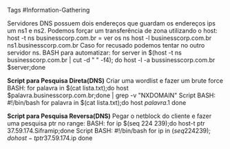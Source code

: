 Tags #Information-Gathering

Servidores DNS possuem dois endereços que guardam os endereços ips um ns1 e ns2.
Podemos forçar um transferência de zona utilizando o host:
	host -t ns businesscorp.com.br = ver os ns
	host -l businesscorp.com.br ns1.businesscorp.com.br
Caso for recusado podemos tentar no outro servidor ns.
BASH para automatizar:
	for server in $(host -t ns businesscorp.com.br | cut -d " " -f4); do host -l -a bussinesscorp.com.br $server;done

**Script para Pesquisa Direta(DNS)**
Criar uma wordlist e fazer um brute force
BASH:
	for palavra in $(cat lista.txt);do host $palavra.businesscorp.com.br;done | grep -v "NXDOMAIN"
Script BASH:
	#!/bin/bash
	for palavra in $(cat lista.txt);do
	host $palavra.$1
	done

**Script para Pesquisa Reversa(DNS)**
Pegar o netblock do cliente e fazer uma pesquisa ptr no range:
BASH:
	for ip $(seq 224 239);do host-t ptr 37.59.174.Siframip;done
Script BASH:
	#!/bin/bash
	for ip in $(seq 224 239); do
	host -t ptr 37.59.174.$ip
	done